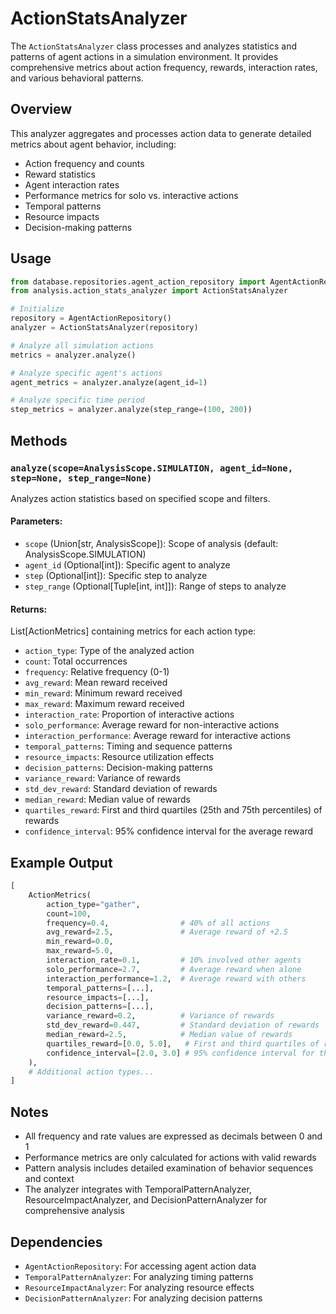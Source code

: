 # ActionStatsAnalyzer

The `ActionStatsAnalyzer` class processes and analyzes statistics and patterns of agent actions in a simulation environment. It provides comprehensive metrics about action frequency, rewards, interaction rates, and various behavioral patterns.

## Overview

This analyzer aggregates and processes action data to generate detailed metrics about agent behavior, including:
- Action frequency and counts
- Reward statistics
- Agent interaction rates
- Performance metrics for solo vs. interactive actions
- Temporal patterns
- Resource impacts
- Decision-making patterns

## Usage

```python
from database.repositories.agent_action_repository import AgentActionRepository
from analysis.action_stats_analyzer import ActionStatsAnalyzer

# Initialize
repository = AgentActionRepository()
analyzer = ActionStatsAnalyzer(repository)

# Analyze all simulation actions
metrics = analyzer.analyze()

# Analyze specific agent's actions
agent_metrics = analyzer.analyze(agent_id=1)

# Analyze specific time period
step_metrics = analyzer.analyze(step_range=(100, 200))
```

## Methods

### `analyze(scope=AnalysisScope.SIMULATION, agent_id=None, step=None, step_range=None)`

Analyzes action statistics based on specified scope and filters.

#### Parameters:
- `scope` (Union[str, AnalysisScope]): Scope of analysis (default: AnalysisScope.SIMULATION)
- `agent_id` (Optional[int]): Specific agent to analyze
- `step` (Optional[int]): Specific step to analyze
- `step_range` (Optional[Tuple[int, int]]): Range of steps to analyze

#### Returns:
List[ActionMetrics] containing metrics for each action type:
- `action_type`: Type of the analyzed action
- `count`: Total occurrences
- `frequency`: Relative frequency (0-1)
- `avg_reward`: Mean reward received
- `min_reward`: Minimum reward received
- `max_reward`: Maximum reward received
- `interaction_rate`: Proportion of interactive actions
- `solo_performance`: Average reward for non-interactive actions
- `interaction_performance`: Average reward for interactive actions
- `temporal_patterns`: Timing and sequence patterns
- `resource_impacts`: Resource utilization effects
- `decision_patterns`: Decision-making patterns
- `variance_reward`: Variance of rewards
- `std_dev_reward`: Standard deviation of rewards
- `median_reward`: Median value of rewards
- `quartiles_reward`: First and third quartiles (25th and 75th percentiles) of rewards
- `confidence_interval`: 95% confidence interval for the average reward

## Example Output

```python
[
    ActionMetrics(
        action_type="gather",
        count=100,
        frequency=0.4,                # 40% of all actions
        avg_reward=2.5,               # Average reward of +2.5
        min_reward=0.0,
        max_reward=5.0,
        interaction_rate=0.1,         # 10% involved other agents
        solo_performance=2.7,         # Average reward when alone
        interaction_performance=1.2,  # Average reward with others
        temporal_patterns=[...],      
        resource_impacts=[...],       
        decision_patterns=[...],       
        variance_reward=0.2,          # Variance of rewards
        std_dev_reward=0.447,         # Standard deviation of rewards
        median_reward=2.5,            # Median value of rewards
        quartiles_reward=[0.0, 5.0],   # First and third quartiles of rewards
        confidence_interval=[2.0, 3.0] # 95% confidence interval for the average reward
    ),
    # Additional action types...
]
```

## Notes

- All frequency and rate values are expressed as decimals between 0 and 1
- Performance metrics are only calculated for actions with valid rewards
- Pattern analysis includes detailed examination of behavior sequences and context
- The analyzer integrates with TemporalPatternAnalyzer, ResourceImpactAnalyzer, and DecisionPatternAnalyzer for comprehensive analysis

## Dependencies

- `AgentActionRepository`: For accessing agent action data
- `TemporalPatternAnalyzer`: For analyzing timing patterns
- `ResourceImpactAnalyzer`: For analyzing resource effects
- `DecisionPatternAnalyzer`: For analyzing decision patterns
